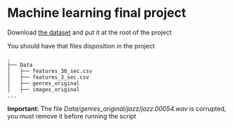 # Machine learning final project

Download [the dataset](https://www.kaggle.com/andradaolteanu/gtzan-dataset-music-genre-classification?fbclid=IwAR00Cf-LRtyxvbPzAy119Q0YL0mlsDNeCqYTKjUBuu4jQx5MF1aQdSxUFVI) and put it at the root of the project

You should have that files disposition in the project
```shell
.
├── Data
│   ├── features_30_sec.csv
│   ├── features_3_sec.csv
│   ├── genres_original
│   ├── images_original
...
```

**Important:** The file *Data/genres_original/jazz/jazz.00054.wav* is corrupted, you must remove it before running the script

